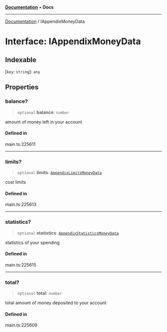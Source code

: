 [**Documentation**](../README.md) • **Docs**

***

[Documentation](../README.md) / IAppendixMoneyData

# Interface: IAppendixMoneyData

## Indexable

 \[`key`: `string`\]: `any`

## Properties

### balance?

> `optional` **balance**: `number`

amount of money left in your account

#### Defined in

main.ts:225611

***

### limits?

> `optional` **limits**: [`AppendixLimitsMoneyData`](../classes/AppendixLimitsMoneyData.md)

cost limits

#### Defined in

main.ts:225613

***

### statistics?

> `optional` **statistics**: [`AppendixStatisticsMoneyData`](../classes/AppendixStatisticsMoneyData.md)

statistics of your spending

#### Defined in

main.ts:225615

***

### total?

> `optional` **total**: `number`

total amount of money deposited to your account

#### Defined in

main.ts:225609

